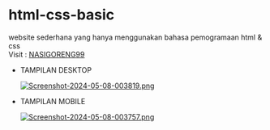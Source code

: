 # html-css-basic
website  sederhana  yang hanya menggunakan bahasa pemogramaan html &amp; css <br>
Visit :
[NASIGORENG99](https://musisipi.github.io/html-css-basic/#menu)


- TAMPILAN DESKTOP


  [![Screenshot-2024-05-08-003819.png](https://i.postimg.cc/FHkKWVxf/Screenshot-2024-05-08-003819.png)](https://postimg.cc/3k77WpV7)

- TAMPILAN MOBILE


  [![Screenshot-2024-05-08-003757.png](https://i.postimg.cc/HnWx6GSH/Screenshot-2024-05-08-003757.png)](https://postimg.cc/qhY47FVZ)
